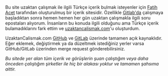 Bu site uzaktan çalışmak ile ilgili Türkçe içerik bulmak isteyenler için [Fatih Acet](https://twitter.com/fatihacet) tarafından oluşturulmuş bir içerik sitesidir. Özellikle [Gitlab'da](https://gitlab.com/fatihacet/) çalışmaya başladıktan sonra hemen hemen her gün uzaktan çalışmakla ilgili soru epostaları alıyorum. İnsanların bu konuda ilgili olduğunu ama Türkçe içerik bulamadıklarını fark ettim ve [uzaktancalismak.com](/)'u oluşturdum.

UzaktanCalismak.com [GitHub](https://github.com/fatihacet/uzaktancalismak-com) ve [GitLab](https://gitlab.com/fatihacet/uzaktancalismak-com) üzerinde tamamen açık kaynaklıdır. Eğer eklemek, değiştirmek ya da düzeltmek istediğiniz yerler varsa GitHub/GitLab üzerinden merge request gönderebilirsiniz.


*Bu sitede yer alan tüm içerik ve görüşlerin şuan çalıştığım veya daha önceden çalıştığım şirketler ile hiç bir alakası yoktur ve tamamen şahsıma aittir.*
